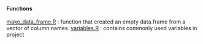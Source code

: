 #### Functions

[make_data_frame.R](make_data_frame.R) : function that created an empty data.frame from a vector of column names.
[variables.R](variables.R) : contains commonly used variables in project
